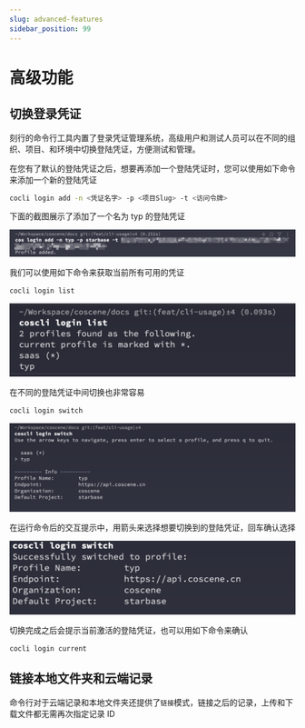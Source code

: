 ```yaml
---
slug: advanced-features
sidebar_position: 99
---
```


# 高级功能

## 切换登录凭证

刻行的命令行工具内置了登录凭证管理系统，高级用户和测试人员可以在不同的组织、项目、和环境中切换登陆凭证，方便测试和管理。

在您有了默认的登陆凭证之后，想要再添加一个登陆凭证时，您可以使用如下命令来添加一个新的登陆凭证

```bash
cocli login add -n <凭证名字> -p <项目Slug> -t <访问令牌>
```

下面的截图展示了添加了一个名为 typ 的登陆凭证

![cocli-add-login-profile](./img/cocli-add-login-profile.png)

我们可以使用如下命令来获取当前所有可用的凭证

```bash
cocli login list
```

![cocli-list-login-profiles](./img/cocli-list-login-profiles.png)

在不同的登陆凭证中间切换也非常容易

```bash
cocli login switch
```

![cocli-login-switch-interactive](./img/cocli-login-switch-interactive.png)

在运行命令后的交互提示中，用箭头来选择想要切换到的登陆凭证，回车确认选择

![cocli-login-switch-confirm](./img/cocli-login-switch-confirm.png)

切换完成之后会提示当前激活的登陆凭证，也可以用如下命令来确认

```
cocli login current
```

## 链接本地文件夹和云端记录

命令行对于云端记录和本地文件夹还提供了`链接`模式，链接之后的记录，上传和下载文件都无需再次指定记录 ID
